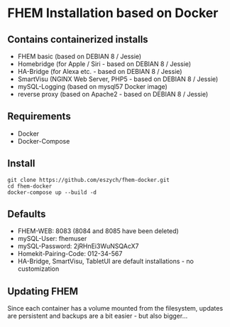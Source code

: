 # FHEM Installation based on Docker

## Contains containerized installs

- FHEM basic (based on DEBIAN 8 / Jessie)
- Homebridge (for Apple / Siri - based on DEBIAN 8 / Jessie)
- HA-Bridge (for Alexa etc. - based on DEBIAN 8 / Jessie)
- SmartVisu (NGINX Web Server, PHP5 - based on DEBIAN 8 / Jessie)
- mySQL-Logging (based on mysql57 Docker image)
- reverse proxy (based on Apache2 - based on DEBIAN 8 / Jessie)

## Requirements

- Docker
- Docker-Compose

## Install

```
git clone https://github.com/eszych/fhem-docker.git
cd fhem-docker
docker-compose up --build -d
```

## Defaults

- FHEM-WEB: 8083 (8084 and 8085 have been deleted)
- mySQL-User: fhemuser
- mySQL-Password: 2jRHnEi3WuNSQAcX7
- Homekit-Pairing-Code: 012-34-567
- HA-Bridge, SmartVisu, TabletUI are default installations - no customization

## Updating FHEM

Since each container has a volume mounted from the filesystem, updates are persistent
and backups are a bit easier - but also bigger...
